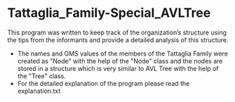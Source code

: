 # Tattaglia_Family-Special_AVLTree
This program was written to  keep track of the organization’s structure using the tips from the informants and provide a detailed analysis of this structure.
 * The names and GMS values of the members of the Tattaglia Family were created as "Node" with the help of the "Node" class and the nodes are stored in a structure which is very similar to AVL Tree with the help of the "Tree" class.
 * For the detailed explanation of the program please read the explanation.txt
